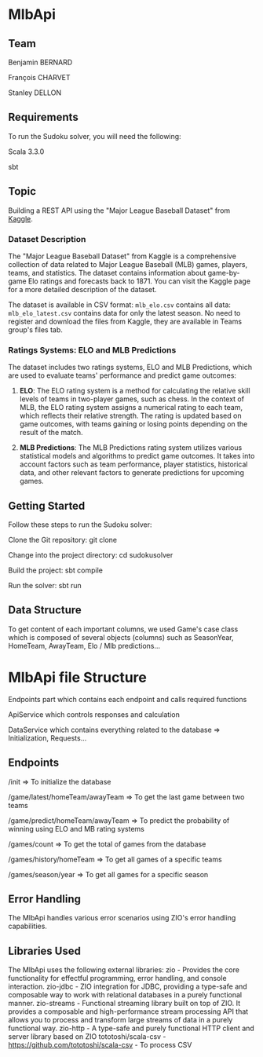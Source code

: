 # MlbApi

## Team

Benjamin BERNARD

François CHARVET

Stanley DELLON

## Requirements
To run the Sudoku solver, you will need the following:

Scala 3.3.0

sbt

## Topic

Building a REST API using the "Major League Baseball Dataset" from [Kaggle](https://www.kaggle.com/datasets/saurabhshahane/major-league-baseball-dataset).

### Dataset Description
The "Major League Baseball Dataset" from Kaggle is a comprehensive collection of data related to Major League Baseball (MLB) games, players, teams, and statistics. The dataset contains information about game-by-game Elo ratings and forecasts back to 1871. You can visit the Kaggle page for a more detailed description of the dataset.

The dataset is available in CSV format: `mlb_elo.csv` contains all data: `mlb_elo_latest.csv` contains data for only the latest season. No need to register and download the files from Kaggle, they are available in Teams group's files tab.

### Ratings Systems: ELO and MLB Predictions
The dataset includes two ratings systems, ELO and MLB Predictions, which are used to evaluate teams' performance and predict game outcomes:

1. **ELO**: The ELO rating system is a method for calculating the relative skill levels of teams in two-player games, such as chess. In the context of MLB, the ELO rating system assigns a numerical rating to each team, which reflects their relative strength. The rating is updated based on game outcomes, with teams gaining or losing points depending on the result of the match.

2. **MLB Predictions**: The MLB Predictions rating system utilizes various statistical models and algorithms to predict game outcomes. It takes into account factors such as team performance, player statistics, historical data, and other relevant factors to generate predictions for upcoming games.

## Getting Started
Follow these steps to run the Sudoku solver:

Clone the Git repository: git clone <repository-url>

Change into the project directory: cd sudokusolver

Build the project: sbt compile

Run the solver: sbt run

## Data Structure
To get content of each important columns, we used Game's case class which is composed of several objects (columns) such as SeasonYear, HomeTeam, AwayTeam, Elo / Mlb predictions...

# MlbApi file Structure

Endpoints part which contains each endpoint and calls required functions

ApiService which controls responses and calculation

DataService which contains everything related to the database => Initialization, Requests...

## Endpoints 

/init => To initialize the database

/game/latest/homeTeam/awayTeam => To get the last game between two teams

/game/predict/homeTeam/awayTeam => To predict the probability of winning using ELO and MB rating systems

/games/count => To get the total of games from the database

/games/history/homeTeam => To get all games of a specific teams

/games/season/year => To get all games for a specific season

## Error Handling
The MlbApi handles various error scenarios using ZIO's error handling capabilities.

## Libraries Used
The MlbApi uses the following external libraries:
zio - Provides the core functionality for effectful programming, error handling, and console interaction.
zio-jdbc - ZIO integration for JDBC, providing a type-safe and composable way to work with relational databases in a purely functional manner.
zio-streams - Functional streaming library built on top of ZIO. It provides a composable and high-performance stream processing API that allows you to process and transform large streams of data in a purely functional way.
zio-http - A type-safe and purely functional HTTP client and server library based on ZIO
tototoshi/scala-csv - https://github.com/tototoshi/scala-csv - To process CSV
